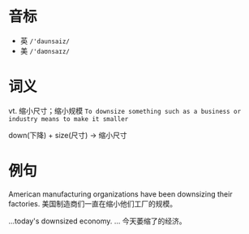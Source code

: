 # 音标

- 英 `/'daunsaiz/`
- 美 `/'daʊnsaɪz/`

# 词义

vt. 缩小尺寸；缩小规模
`To downsize something such as a business or industry means to make it smaller`



down(下降) + size(尺寸) → 缩小尺寸

# 例句

American manufacturing organizations have been downsizing their factories.
美国制造商们一直在缩小他们工厂的规模。

...today's downsized economy.
… 今天萎缩了的经济。



